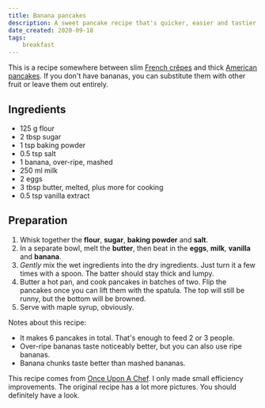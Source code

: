 ```yaml
---
title: Banana pancakes
description: A sweet pancake recipe that's quicker, easier and tastier than regular crêpes.
date_created: 2020-09-18
tags:
    breakfast
---
```


This is a recipe somewhere between slim [French crêpes](/recipes/pancakes) and thick [American pancakes](/recipes/thick-pancakes). If you don't have bananas, you can substitute them with other fruit or leave them out entirely.

## Ingredients

- 125 g flour
- 2 tbsp sugar
- 1 tsp baking powder
- 0.5 tsp salt
- 1 banana, over-ripe, mashed
- 250 ml milk
- 2 eggs
- 3 tbsp butter, melted, plus more for cooking
- 0.5 tsp vanilla extract

## Preparation

1. Whisk together the **flour**, **sugar**, **baking powder** and **salt**.
2. In a separate bowl, melt the **butter**, then beat in the **eggs**, **milk**, **vanilla** and **banana**.
3. *Gently* mix the wet ingredients into the dry ingredients. Just turn it a few times with a spoon. The batter should stay thick and lumpy.
4. Butter a hot pan, and cook pancakes in batches of two. Flip the pancakes once you can lift them with the spatula. The top will still be runny, but the bottom will be browned.
5. Serve with maple syrup, obviously.

Notes about this recipe:

- It makes 6 pancakes in total. That's enough to feed 2 or 3 people.
- Over-ripe bananas taste noticeably better, but you can also use ripe bananas.
- Banana chunks taste better than mashed bananas.

This recipe comes from [Once Upon A Chef](https://www.onceuponachef.com/recipes/banana-pancakes.html). I only made small efficiency improvements. The original recipe has a lot more pictures. You should definitely have a look.

